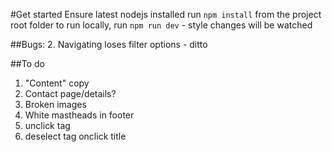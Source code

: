 #Get started
Ensure latest nodejs installed
run `npm install` from the project root folder
to run locally, run `npm run dev` - style changes will be watched

##Bugs:
2. Navigating loses filter options - ditto

##To do
1. "Content" copy
2. Contact page/details?
3. Broken images
4. White mastheads in footer
5. unclick tag
6. deselect tag onclick title